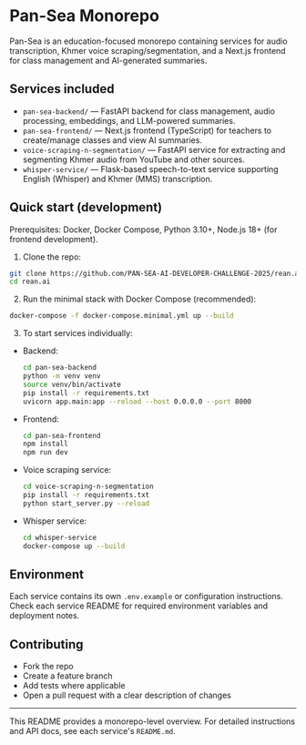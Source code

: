 # Pan-Sea Monorepo

Pan-Sea is an education-focused monorepo containing services for audio transcription, Khmer voice scraping/segmentation, and a Next.js frontend for class management and AI-generated summaries.

## Services included

- `pan-sea-backend/` — FastAPI backend for class management, audio processing, embeddings, and LLM-powered summaries.
- `pan-sea-frontend/` — Next.js frontend (TypeScript) for teachers to create/manage classes and view AI summaries.
- `voice-scraping-n-segmentation/` — FastAPI service for extracting and segmenting Khmer audio from YouTube and other sources.
- `whisper-service/` — Flask-based speech-to-text service supporting English (Whisper) and Khmer (MMS) transcription.

## Quick start (development)

Prerequisites: Docker, Docker Compose, Python 3.10+, Node.js 18+ (for frontend development).

1. Clone the repo:

```bash
git clone https://github.com/PAN-SEA-AI-DEVELOPER-CHALLENGE-2025/rean.ai
cd rean.ai
```

2. Run the minimal stack with Docker Compose (recommended):

```bash
docker-compose -f docker-compose.minimal.yml up --build
```

3. To start services individually:

- Backend:
  ```bash
  cd pan-sea-backend
  python -m venv venv
  source venv/bin/activate
  pip install -r requirements.txt
  uvicorn app.main:app --reload --host 0.0.0.0 --port 8000
  ```

- Frontend:
  ```bash
  cd pan-sea-frontend
  npm install
  npm run dev
  ```

- Voice scraping service:
  ```bash
  cd voice-scraping-n-segmentation
  pip install -r requirements.txt
  python start_server.py --reload
  ```

- Whisper service:
  ```bash
  cd whisper-service
  docker-compose up --build
  ```

## Environment

Each service contains its own `.env.example` or configuration instructions. Check each service README for required environment variables and deployment notes.

## Contributing

- Fork the repo
- Create a feature branch
- Add tests where applicable
- Open a pull request with a clear description of changes

---

This README provides a monorepo-level overview. For detailed instructions and API docs, see each service's `README.md`.
